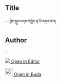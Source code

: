 ## Title
	- བྱིས་སྒྲུང་འདམ་བསྒྲིག་རྣ་ཡི་དགའ་ཚལ།

## Author
	- 



[<img src="https://img.icons8.com/color/25/000000/edit-property.png"> Open in Editor](http://editor.openpecha.org/P001730)

[<img width="25" src="https://library.bdrc.io/icons/BUDA-small.svg"> Open in Buda](https://library.bdrc.io/show/bdr:IE0OPP001730)
